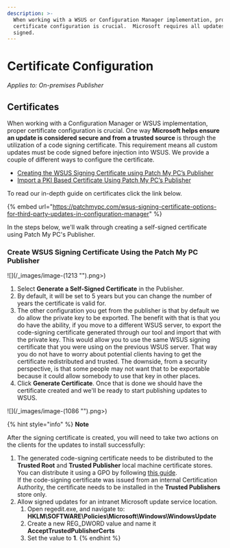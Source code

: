 ```yaml
---
description: >-
  When working with a WSUS or Configuration Manager implementation, proper
  certificate configuration is crucial.  Microsoft requires all updates to be
  signed.
---
```


# Certificate Configuration

_Applies to: On-premises Publisher_

## Certificates

When working with a Configuration Manager or WSUS implementation, proper certificate configuration is crucial. One way **Microsoft helps ensure an update is considered secure and from a trusted source** is through the utilization of a code signing certificate. This requirement means all custom updates must be code signed before injection into WSUS. We provide a couple of different ways to configure the certificate.&#x20;

* [Creating the WSUS Signing Certificate using Patch My PC’s Publisher](https://patchmypc.com/wsus-signing-certificate-options-for-third-party-updates-in-configuration-manager#topic4)
* [Import a PKI Based Certificate Using Patch My PC’s Publisher](https://patchmypc.com/wsus-signing-certificate-options-for-third-party-updates-in-configuration-manager#topic5)

&#x20;To read our in-depth guide on certificates click the link below.

{% embed url="https://patchmypc.com/wsus-signing-certificate-options-for-third-party-updates-in-configuration-manager" %}

In the steps below, we'll walk through creating a self-signed certificate using Patch My PC's Publisher.

### Create WSUS Signing Certificate Using the Patch My PC Publisher

![](/_images/image-(1213 "").png>)

1. &#x20;Select **Generate a Self-Signed Certificate** in the Publisher.
2. &#x20;By default, it will be set to 5 years but you can change the number of years the certificate is valid for.&#x20;
3. The other configuration you get from the publisher is that by default we do allow the private key to be exported. The benefit with that is that you do have the ability, if you move to a different WSUS server, to export the code-signing certificate generated through our tool and import that with the private key. This would allow you to use the same WSUS signing certificate that you were using on the previous WSUS server. That way you do not have to worry about potential clients having to get the certificate redistributed and trusted. The downside, from a security perspective, is that some people may not want that to be exportable because it could allow somebody to use that key in other places.
4. Click **Generate Certificate**. Once that is done we should have the certificate created and we'll be ready to start publishing updates to WSUS.&#x20;

![](/_images/image-(1086 "").png>)

{% hint style="info" %}
**Note**

After the signing certificate is created, you will need to take two actions on the clients for the updates to install successfully:

1. The generated code-signing certificate needs to be distributed to the **Trusted Root** and **Trusted Publisher** local machine certificate stores. You can distribute it using a GPO by following [this guide](https://patchmypc.com/how-to-deploy-the-wsus-signing-certificate-for-third-party-software-updates#topic2).\
   If the code-signing certificate was issued from an internal Certification Authority, the certificate needs to be installed in the **Trusted Publishers** store only.
2. Allow signed updates for an intranet Microsoft update service location.
   1. Open regedit.exe, and navigate to: **HKLM\SOFTWARE\Policies\Microsoft\Windows\WindowsUpdate**
   2. Create a new REG\_DWORD value and name it **AcceptTrustedPublisherCerts**
   3. Set the value to **1**.
{% endhint %}
